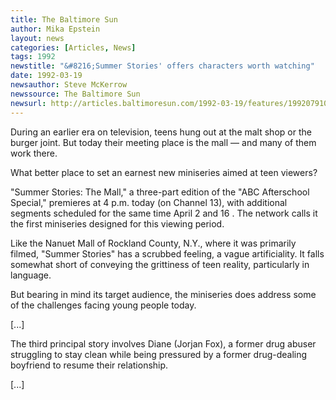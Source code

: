 ```yaml
---
title: The Baltimore Sun
author: Mika Epstein
layout: news
categories: [Articles, News]
tags: 1992
newstitle: "&#8216;Summer Stories' offers characters worth watching"  
date: 1992-03-19
newsauthor: Steve McKerrow  
newssource: The Baltimore Sun  
newsurl: http://articles.baltimoresun.com/1992-03-19/features/1992079104\_1\_summer-stories-mall-miniseries  
---
```


During an earlier era on television, teens hung out at the malt shop or the burger joint. But today their meeting place is the mall &#8212; and many of them work there.

What better place to set an earnest new miniseries aimed at teen viewers?

"Summer Stories: The Mall," a three-part edition of the "ABC Afterschool Special," premieres at 4 p.m. today (on Channel 13), with additional segments scheduled for the same time April 2 and 16 . The network calls it the first miniseries designed for this viewing period.

Like the Nanuet Mall of Rockland County, N.Y., where it was primarily filmed, "Summer Stories" has a scrubbed feeling, a vague artificiality. It falls somewhat short of conveying the grittiness of teen reality, particularly in language.

But bearing in mind its target audience, the miniseries does address some of the challenges facing young people today.

[...]

The third principal story involves Diane (Jorjan Fox), a former drug abuser struggling to stay clean while being pressured by a former drug-dealing boyfriend to resume their relationship.

[...]

